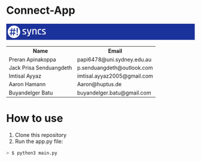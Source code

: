 # Connect-App

<img src="./docs/assets/syncs_banner.png">

<table>
<tr>
<th>Name</th>
<th>Email</th>
</tr>
<tr>
<td>Preran Apinakoppa</td>
<td>papi6478@uni.sydney.edu.au</td>
</tr>
<tr>
<td>Jack Prisa Senduangdeth</td>
<td>p.senduangdeth@outlook.com</td>
</tr>
<tr>
<td>Imtisal Ayyaz</td>
<td>imtisal.ayyaz2005@gmail.com</td>
</tr>
<tr>
<td>Aaron Hamann</td>
<td>Aaron@huptus.de</td>
</tr>
<tr>
<td>Buyandelger Batu</td>
<td>buyandelger.batu@gmail.com</td>
</tr>
</table>

# How to use
1. Clone this repository
2. Run the app.py file:

```Bash
> $ python3 main.py
```